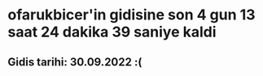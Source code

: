 # ofarukbicer'in gidisine son 4 gun 13 saat 24 dakika 39 saniye kaldi

## Gidis tarihi: 30.09.2022 :(